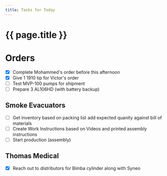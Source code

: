 ```yaml
---
title: Tasks for Today
---
```

# {{  page.title }}

# Orders
- [x] Complete Mohammed's order before this afternoon
- [x] Give 1 1910 tip for Victor's order
- [ ] Test MVP-100 pumps for shipment
- [ ] Prepare 3 AL106HD (with battery backup)

## Smoke Evacuators
 - [ ] Get inventory based on packing list add expected quanity against bill of materials
 - [ ] Create Work Instructions based on Videos and printed assembly instructions
 - [ ] Start production (assembly) 

## Thomas Medical
- [x] Reach out to distributors for Bimba cylinder along with Syneo
